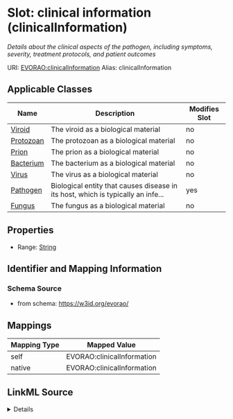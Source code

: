 

# Slot: clinical information (clinicalInformation) 


_Details about the clinical aspects of the pathogen, including symptoms, severity, treatment protocols, and patient outcomes_





URI: [EVORAO:clinicalInformation](https://w3id.org/evorao/clinicalInformation)
Alias: clinicalInformation

<!-- no inheritance hierarchy -->





## Applicable Classes

| Name | Description | Modifies Slot |
| --- | --- | --- |
| [Viroid](Viroid.md) | The viroid as a biological material |  no  |
| [Protozoan](Protozoan.md) | The protozoan as a biological material |  no  |
| [Prion](Prion.md) | The prion as a biological material |  no  |
| [Bacterium](Bacterium.md) | The bacterium as a biological material |  no  |
| [Virus](Virus.md) | The virus as a biological material |  no  |
| [Pathogen](Pathogen.md) | Biological entity that causes disease in its host, which is typically an infe... |  yes  |
| [Fungus](Fungus.md) | The fungus as a biological material |  no  |







## Properties

* Range: [String](String.md)





## Identifier and Mapping Information







### Schema Source


* from schema: https://w3id.org/evorao/




## Mappings

| Mapping Type | Mapped Value |
| ---  | ---  |
| self | EVORAO:clinicalInformation |
| native | EVORAO:clinicalInformation |




## LinkML Source

<details>
```yaml
name: clinicalInformation
description: Details about the clinical aspects of the pathogen, including symptoms,
  severity, treatment protocols, and patient outcomes
title: clinical information
from_schema: https://w3id.org/evorao/
rank: 1000
alias: clinicalInformation
domain_of:
- Pathogen
range: string
required: false
multivalued: false

```
</details>